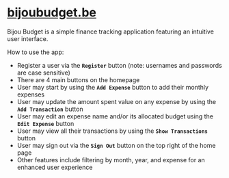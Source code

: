 
# [bijoubudget.be](https://bijoubudget.be/)
Bijou Budget is a simple finance tracking application featuring an intuitive user interface.

How to use the app:  
* Register a user via the **`Register`** button (note: usernames and passwords are case sensitive)
* There are 4 main buttons on the homepage
* User may start by using the **`Add Expense`** button to add their monthly expenses  
* User may update the amount spent value on any expense by using the **`Add Transaction`** button  
* User may edit an expense name and/or its allocated budget using the **`Edit Expense`** button  
* User may view all their transactions by using the **`Show Transactions`** button
* User may sign out via the **`Sign Out`** button on the top right of the home page  
* Other features include filtering by month, year, and expense for an enhanced user experience
